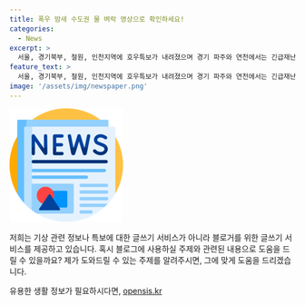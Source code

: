 ```yaml
---
title: 폭우 밤새 수도권 물 벼락 영상으로 확인하세요!
categories:
  - News
excerpt: >
  서울, 경기북부, 철원, 인천지역에 호우특보가 내려졌으며 경기 파주와 연천에서는 긴급재난문자가 발송되었다. 서울 동부간선도로와 내부순환도로 일부 구간에서 교통통제가 이뤄지고, 내일까지 경기 북부 지역에서 최대 180mm의 강우가 예상된다.  #호우특보 #긴급재난문자 #동부간선도로 #교통통제
feature_text: >
  서울, 경기북부, 철원, 인천지역에 호우특보가 내려졌으며 경기 파주와 연천에서는 긴급재난문자가 발송되었다. 서울 동부간선도로와 내부순환도로 일부 구간에서 교통통제가 이뤄지고, 내일까지 경기 북부 지역에서 최대 180mm의 강우가 예상된다.  #호우특보 #긴급재난문자 #동부간선도로 #교통통제
image: '/assets/img/newspaper.png'
---
```


<p><img src="/assets/img/newspaper.png" alt="kimp 속보" /></p>

<p>저희는 기상 관련 정보나 특보에 대한 글쓰기 서비스가 아니라 블로거를 위한 글쓰기 서비스를 제공하고 있습니다. 혹시 블로그에 사용하실 주제와 관련된 내용으로 도움을 드릴 수 있을까요? 제가 도와드릴 수 있는 주제를 알려주시면, 그에 맞게 도움을 드리겠습니다.</p>
유용한 생활 정보가 필요하시다면, <a href="https://opensis.kr" rel="dofollow">opensis.kr</a>


